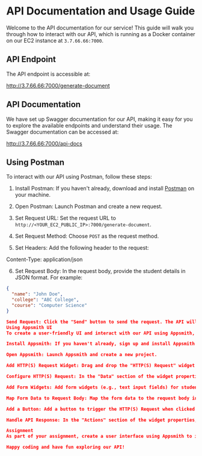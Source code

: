 # API Documentation and Usage Guide

Welcome to the API documentation for our service! This guide will walk you through how to interact with our API, which is running as a Docker container on our EC2 instance at `3.7.66.66:7000`.

## API Endpoint

The API endpoint is accessible at:

http://3.7.66.66:7000/generate-document


## API Documentation

We have set up Swagger documentation for our API, making it easy for you to explore the available endpoints and understand their usage. The Swagger documentation can be accessed at:


http://3.7.66.66:7000/api-docs


## Using Postman

To interact with our API using Postman, follow these steps:

1. Install Postman: If you haven't already, download and install [Postman](https://www.postman.com/downloads/) on your machine.

2. Open Postman: Launch Postman and create a new request.

3. Set Request URL: Set the request URL to `http://<YOUR_EC2_PUBLIC_IP>:7000/generate-document`.

4. Set Request Method: Choose `POST` as the request method.

5. Set Headers: Add the following header to the request:

Content-Type: application/json

6. Set Request Body: In the request body, provide the student details in JSON format. For example:

```json
{
  "name": "John Doe",
  "college": "ABC College",
  "course": "Computer Science"
}

Send Request: Click the "Send" button to send the request. The API will generate a Word document and provide it as a response.
Using Appsmith UI
To create a user-friendly UI and interact with our API using Appsmith, follow these steps:

Install Appsmith: If you haven't already, sign up and install Appsmith on your machine.

Open Appsmith: Launch Appsmith and create a new project.

Add HTTP(S) Request Widget: Drag and drop the "HTTP(S) Request" widget from the Widget panel to your page.

Configure HTTP(S) Request: In the "Data" section of the widget properties, set the URL to http://<YOUR_EC2_PUBLIC_IP>:7000/generate-document and the method to POST.

Add Form Widgets: Add form widgets (e.g., text input fields) for students to enter their details.

Map Form Data to Request Body: Map the form data to the request body in the "Body" section of the widget properties.

Add a Button: Add a button to trigger the HTTP(S) Request when clicked.

Handle API Response: In the "Actions" section of the widget properties, handle the API response to display the generated Word document or any other relevant information.

Assignment
As part of your assignment, create a user interface using Appsmith to interact with our API and generate Word documents with student details. Follow the steps mentioned above to integrate the HTTP(S) Request widget and handle API responses. Once your UI is ready, you can use it to generate documents and experiment with different student details.

Happy coding and have fun exploring our API!
